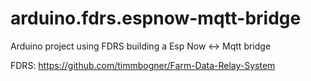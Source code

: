 # arduino.fdrs.espnow-mqtt-bridge
Arduino project using FDRS building a Esp Now &lt;-> Mqtt bridge

FDRS: https://github.com/timmbogner/Farm-Data-Relay-System
